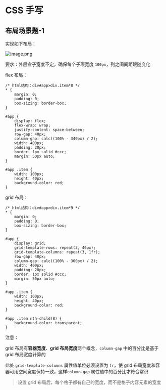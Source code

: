 # CSS 手写

## 布局场景题-1

实现如下布局：

![image.png](https://s2.loli.net/2024/09/13/yuI9Dl2MJOg5HSt.png)

要求：外层盒子宽度不定，确保每个子项宽度 `100px`，列之间间距跟随变化

flex 布局：

```css{13}
/* html结构：div#app>div.item*8 */
* {
    margin: 0;
    padding: 0;
    box-sizing: border-box;
}

#app {
    display: flex;
    flex-wrap: wrap;
    justify-content: space-between;
    row-gap: 40px;
    column-gap: calc((100% - 340px) / 2);
    width: 400px;
    padding: 20px;
    border: 1px solid #ccc;
    margin: 50px auto;
}

#app .item {
    width: 100px;
    height: 40px;
    background-color: red;
}
```

grid 布局：

```css{11,13}
/* html结构：div#app>div.item*9 */
* {
    margin: 0;
    padding: 0;
    box-sizing: border-box;
}

#app {
    display: grid;
    grid-template-rows: repeat(3, 40px);
    grid-template-columns: repeat(3, 1fr);
    row-gap: 40px;
    column-gap: calc((100% - 300px) / 2);
    width: 400px;
    padding: 20px;
    border: 1px solid #ccc;
    margin: 50px auto;
}

#app .item {
    width: 100px;
    height: 40px;
    background-color: red;
}

#app .item:nth-child(8) {
    background-color: transparent;
}
```

注意：

grid 布局有**容器宽度**、**grid 布局宽度**两个概念，`column-gap` 中的百分比是基于 grid 布局宽度计算的

此处 `grid-template-columns` 属性值单位必须设置为 `fr`，使 grid 布局宽度和容器可用空间宽度保持一致，这样`column-gap` 属性值中的百分比才符合常识

> 设置 grid 布局后，每个格子都有自己的宽度，而不是格子内容元素的宽度
